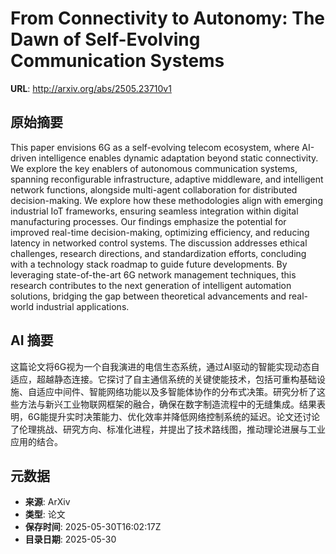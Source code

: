 # From Connectivity to Autonomy: The Dawn of Self-Evolving Communication Systems

**URL**: http://arxiv.org/abs/2505.23710v1

## 原始摘要

This paper envisions 6G as a self-evolving telecom ecosystem, where AI-driven
intelligence enables dynamic adaptation beyond static connectivity. We explore
the key enablers of autonomous communication systems, spanning reconfigurable
infrastructure, adaptive middleware, and intelligent network functions,
alongside multi-agent collaboration for distributed decision-making. We explore
how these methodologies align with emerging industrial IoT frameworks, ensuring
seamless integration within digital manufacturing processes. Our findings
emphasize the potential for improved real-time decision-making, optimizing
efficiency, and reducing latency in networked control systems. The discussion
addresses ethical challenges, research directions, and standardization efforts,
concluding with a technology stack roadmap to guide future developments. By
leveraging state-of-the-art 6G network management techniques, this research
contributes to the next generation of intelligent automation solutions,
bridging the gap between theoretical advancements and real-world industrial
applications.


## AI 摘要

这篇论文将6G视为一个自我演进的电信生态系统，通过AI驱动的智能实现动态自适应，超越静态连接。它探讨了自主通信系统的关键使能技术，包括可重构基础设施、自适应中间件、智能网络功能以及多智能体协作的分布式决策。研究分析了这些方法与新兴工业物联网框架的融合，确保在数字制造流程中的无缝集成。结果表明，6G能提升实时决策能力、优化效率并降低网络控制系统的延迟。论文还讨论了伦理挑战、研究方向、标准化进程，并提出了技术路线图，推动理论进展与工业应用的结合。

## 元数据

- **来源**: ArXiv
- **类型**: 论文
- **保存时间**: 2025-05-30T16:02:17Z
- **目录日期**: 2025-05-30
